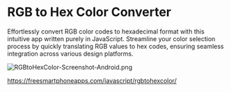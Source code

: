 # RGB to Hex Color Converter
Effortlessly convert RGB color codes to hexadecimal format with this intuitive app written purely in JavaScript. Streamline your color selection process by quickly translating RGB values to hex codes, ensuring seamless integration across various design platforms.

![RGBtoHexColor-Screenshot-Android.png](https://freesmartphoneapps.com/javascript/rgbtohexcolor/RGBtoHexColor-Screenshot-Android1.png)

https://freesmartphoneapps.com/javascript/rgbtohexcolor/
